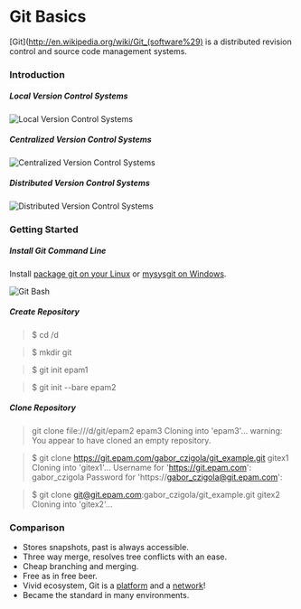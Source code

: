 # Git Basics #

[Git](http://en.wikipedia.org/wiki/Git_(software%29) is a distributed revision control and source code management systems.

### Introduction ###

##### Local Version Control Systems #####
![Local Version Control Systems](http://git-scm.com/figures/18333fig0101-tn.png "Local Version Control Systems")

##### Centralized Version Control Systems #####
![Centralized Version Control Systems](http://git-scm.com/figures/18333fig0102-tn.png "Centralized Version Control Systems")

##### Distributed Version Control Systems #####
![Distributed Version Control Systems](http://git-scm.com/figures/18333fig0103-tn.png "Distributed Version Control Systems")

### Getting Started ###

##### Install Git Command Line #####

Install [package git on your Linux](http://git-scm.com/download/linux) or [mysysgit on Windows](https://code.google.com/p/msysgit/downloads/list).

![Git Bash](http://johnnycode.com/assets/images/2010-07-09-my-first-day-using-git-on-windows-7/Git-Bash-Committing-Changes.png "Git Bash")

##### Create Repository #####

> $ cd /d
  
> $ mkdir git
  
> $ git init epam1
  
> $ git init --bare epam2

##### Clone Repository #####

> git clone file:///d/git/epam2 epam3
> Cloning into 'epam3'...
> warning: You appear to have cloned an empty repository.
  
> $ git clone https://git.epam.com/gabor_czigola/git_example.git gitex1
> Cloning into 'gitex1'...
> Username for 'https://git.epam.com': gabor_czigola
> Password for 'https://gabor_czigola@git.epam.com':
  
> $ git clone git@git.epam.com:gabor_czigola/git_example.git gitex2
> Cloning into 'gitex2'...

### Comparison ###

* Stores snapshots, past is always accessible.
* Three way merge, resolves tree conflicts with an ease.
* Cheap branching and merging.
* Free as in free beer.
* Vivid ecosystem, Git is a [platform](http://git.epam.com) and a [network](http://github.com)!
* Became the standard in many environments.